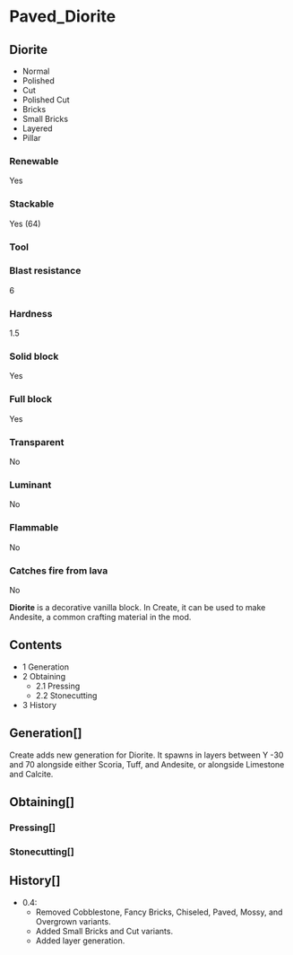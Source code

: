 # Paved_Diorite

## Diorite

- Normal
- Polished
- Cut
- Polished Cut
- Bricks
- Small Bricks
- Layered
- Pillar

### Renewable

Yes

### Stackable

Yes (64)

### Tool

### Blast resistance

6

### Hardness

1.5

### Solid block

Yes

### Full block

Yes

### Transparent

No

### Luminant

No

### Flammable

No

### Catches fire from lava

No

**Diorite** is a decorative vanilla block. In Create, it can be used to make Andesite, a common crafting material in the mod.

## Contents

- 1 Generation
- 2 Obtaining
    - 2.1 Pressing
    - 2.2 Stonecutting
- 3 History

## Generation[]

Create adds new generation for Diorite. It spawns in layers between Y -30 and 70 alongside either Scoria, Tuff, and Andesite, or alongside Limestone and Calcite.

## Obtaining[]

### Pressing[]

### Stonecutting[]

## History[]

- 0.4:
    - Removed Cobblestone, Fancy Bricks, Chiseled, Paved, Mossy, and Overgrown variants.
    - Added Small Bricks and Cut variants.
    - Added layer generation.